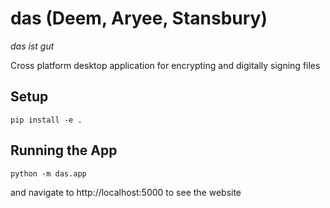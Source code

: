 # das (Deem, Aryee, Stansbury)
_das ist gut_

Cross platform desktop application for encrypting and digitally signing files

## Setup
`pip install -e .`

## Running the App
`python -m das.app`

and navigate to http://localhost:5000 to see the website

